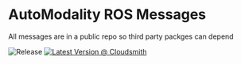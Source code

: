 # AutoModality ROS Messages


All messages are in a public repo so third party packges can depend 

![Release](https://github.com/AutoModality/am_msgs/workflows/Release/badge.svg) [![Latest Version @ Cloudsmith](https://api-prd.cloudsmith.io/badges/version/automodality/release/deb/ros-melodic-am-msgs/latest/d=ubuntu%252Fbionic;t=1/?render=true&badge_token=gAAAAABetrfccvKoEXcD8Ym2m0EnDA7aLa3pWqvkXZDhF3yQwwYMGWTJ8vDm0ECwGqMfmGA33mlwxAzlZDApHMIzV7YwFu6Tcs6bWSroEjpaaBr9VOWP2Vs%3D)](https://cloudsmith.io/~automodality/repos/release/packages/detail/deb/ros-melodic-am-msgs/latest/d=ubuntu%252Fbionic;t=1/)